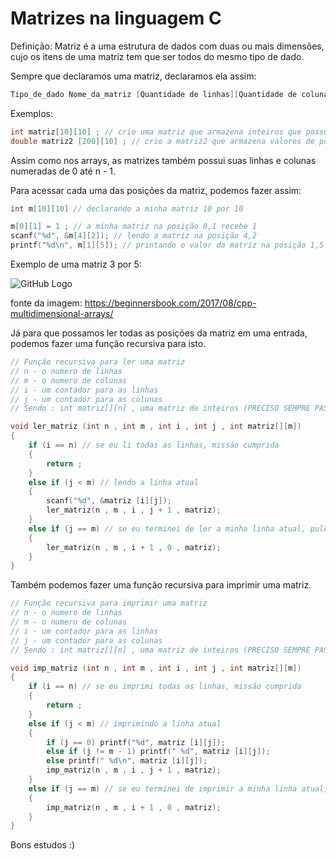 # Matrizes na linguagem C

Definição: Matriz é a uma estrutura de dados com duas ou mais dimensões, cujo os itens de uma matriz tem que ser todos do mesmo tipo de dado.

Sempre que declaramos uma matriz, declaramos ela assim:

```c
Tipo_de_dado Nome_da_matriz [Quantidade de linhas][Quantidade de colunas] ;
```

Exemplos:

```c
int matriz[10][10] ; // crio uma matriz que armazena inteiros que possui 10 linhas e 10 colunas
double matriz2 [200][10] ; // crio a matriz2 que armazena valores de ponto flutuante (double) e que possui 200 linhas e 10 colunas 
```

Assim como nos arrays, as matrizes também possui suas linhas e colunas numeradas de 0 até n - 1.

Para acessar cada uma das posições da matriz, podemos fazer assim:

```c
int m[10][10] // declarando a minha matriz 10 por 10

m[0][1] = 1 ; // a minha matriz na posição 0,1 recebe 1 
scanf("%d", &m[4][2]); // lendo a matriz na posição 4,2
printf("%d\n", m[1][5]); // printando o valor da matriz na posição 1,5
```
Exemplo de uma matriz 3 por 5:

![GitHub Logo](https://cdn.discordapp.com/attachments/630216934192840723/655459226382106635/cpp_Multidimensional_Array.png)

fonte da imagem: https://beginnersbook.com/2017/08/cpp-multidimensional-arrays/


Já para que possamos ler todas as posições da matriz em uma entrada, podemos fazer uma função recursiva para isto.

```c
// Função recursiva para ler uma matriz
// n - o numero de linhas
// m - o numero de colunas
// i - um contador para as linhas 
// j - um contador para as colunas 
// Sendo : int matriz[][n] , uma matriz de inteiros (PRECISO SEMPRE PASSAR O NÚMERO DE COLUNAS NOS PARÂMETROS ANTES DE DECLARAR A MATRIZ)

void ler_matriz (int n , int m , int i , int j , int matriz[][m])
{
    if (i == n) // se eu li todas as linhas, missão cumprida
    {
        return ;
    }
    else if (j < m) // lendo a linha atual
    {
        scanf("%d", &matriz [i][j]);
        ler_matriz(n , m , i , j + 1 , matriz);
    }
    else if (j == m) // se eu terminei de ler a minha linha atual, pulo pra próxima linha 
    {
        ler_matriz(n , m , i + 1 , 0 , matriz);
    }
}
```

Também podemos fazer uma função recursiva para imprimir uma matriz.

```c
// Função recursiva para imprimir uma matriz
// n - o numero de linhas
// m - o numero de colunas
// i - um contador para as linhas 
// j - um contador para as colunas 
// Sendo : int matriz[][n] , uma matriz de inteiros (PRECISO SEMPRE PASSAR O NÚMERO DE COLUNAS NOS PARÂMETROS ANTES DE DECLARAR A MATRIZ)

void imp_matriz (int n , int m , int i , int j , int matriz[][m])
{
    if (i == n) // se eu imprimi todas as linhas, missão cumprida
    {
        return ;
    }
    else if (j < m) // imprimindo a linha atual
    {
        if (j == 0) printf("%d", matriz [i][j]);
        else if (j != m - 1) printf(" %d", matriz [i][j]);
        else printf(" %d\n", matriz [i][j]);
        imp_matriz(n , m , i , j + 1 , matriz);
    }
    else if (j == m) // se eu terminei de imprimir a minha linha atual, pulo pra próxima linha 
    {
        imp_matriz(n , m , i + 1 , 0 , matriz);
    }
}
```

Bons estudos :)
